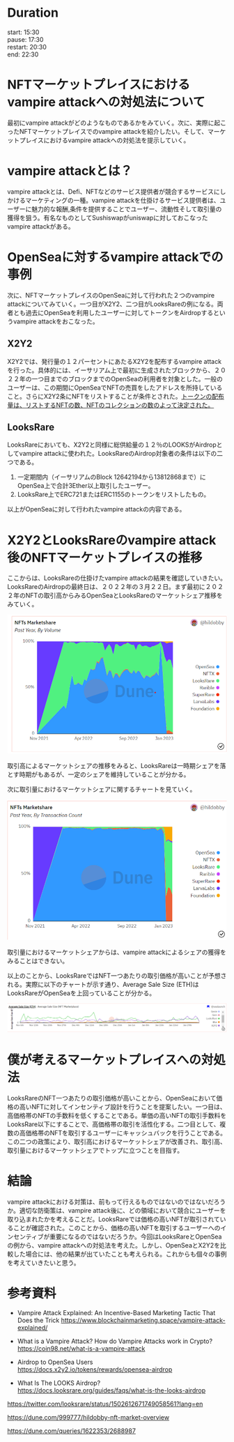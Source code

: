 # Duration
start: 15:30<br />
pause: 17:30<br />
restart: 20:30<br />
end: 22:30<br />

# NFTマーケットプレイスにおけるvampire attackへの対処法について

最初にvampire attackがどのようなものであるかをみていく。次に、実際に起こったNFTマーケットプレイスでのvampire attackを紹介したい。そして、マーケットプレイスにおけるvampire attackへの対処法を提示していく。

# vampire attackとは？

vampire attackとは、Defi、NFTなどのサービス提供者が競合するサービスにしかけるマーケティングの一種。vampire attackを仕掛けるサービス提供者は、ユーザーに魅力的な報酬,条件を提供することでユーザー、流動性そして取引量の獲得を狙う。有名なものとしてSushiswapがuniswapに対しておこなったvampire attackがある。

# OpenSeaに対するvampire attackでの事例

次に、NFTマーケットプレイスのOpenSeaに対して行われた２つのvampire attackについてみていく。一つ目がX2Y2、二つ目がLooksRareの例になる。両者とも過去にOpenSeaを利用したユーザーに対してトークンをAirdropするというvampire attackをおこなった。

## X2Y2

X2Y2では、発行量の１２パーセントにあたるX2Y2を配布するvampire attackを行った。具体的には、イーサリアム上で最初に生成されたブロックから、２０２２年の一つ目までのブロックまでのOpenSeaの利用者を対象とした。一般のユーザーは、この期間にOpenSeaでNFTの売買をしたアドレスを所持していること。さらにX2Y2条にNFTをリストすることが条件とされた。[トークンの配布量は、リストするNFTの数、NFTのコレクションの数のよって決定された。](https://docs.x2y2.io/tokens/rewards/opensea-airdrop)

## LooksRare

LooksRareにおいても、X2Y2と同様に総供給量の１２％のLOOKSがAirdropとしてvampire attackに使われた。LooksRareのAirdrop対象者の条件は以下の二つである。

1. 一定期間内（イーサリアムのBlock 12642194から13812868まで）にOpenSea上で合計3Ether以上取引したユーザー。
2. LooksRare上でERC721またはERC1155のトークンをリストしたもの。

以上がOpenSeaに対して行われたvampire attackの内容である。

# X2Y2とLooksRareのvampire attack後のNFTマーケットプレイスの推移

ここからは、LooksRareの仕掛けたvampire attackの結果を確認していきたい。LooksRareのAirdropの最終日は、２０２２年の３月２２日。まず最初に２０２２年のNFTの取引高からみるOpenSeaとLooksRareのマーケットシェア推移をみていく。

![image share per volume](https://github.com/0xkenta/Blog/blob/main//image/share_per_volume1.png)

取引高によるマーケットシェアの推移をみると、LooksRareは一時期シェアを落とす時期がもあるが、一定のシェアを維持していることが分かる。

次に取引量におけるマーケットシェアに関するチャートを見ていく。

![image share per transaction amount](https://github.com/0xkenta/Blog/blob/main//image/market_share_per_transaction_count.png)

取引量におけるマーケットシェアからは、vampire attackによるシェアの獲得をみることはできない。

以上のことから、LooksRareではNFT一つあたりの取引価格が高いことが予想される。実際に以下のチャートが示す通り、Average Sale Size (ETH)はLooksRareがOpenSeaを上回っていることが分かる。

![image share per transaction amount](https://github.com/0xkenta/Blog/blob/main//image/nft_average_sale_size.png)


# 僕が考えるマーケットプレイスへの対処法

LooksRareのNFT一つあたりの取引価格が高いことから、OpenSeaにおいて価格の高いNFTに対してインセンティブ設計を行うことを提案したい。一つ目は、高価格帯のNFTの手数料を低くすることである。単価の高いNFTの取引手数料をLooksRare以下にすることで、高価格帯の取引を活性化する。二つ目として、複数の高価格帯のNFTを取引するユーザーにキャッシュバックを行うことである。この二つの政策により、取引高におけるマーケットシェアが改善され、取引高、取引量におけるマーケットシェアでトップに立つことを目指す。

# 結論

vampire attackにおける対策は、前もって行えるものではないのではないだろうか。適切な防衛策は、vampire attack後に、どの領域において競合にユーザーを取り込まれたかを考えることだ。LooksRareでは価格の高いNFTが取引されていることが確認された。このことから、価格の高いNFTを取引するユーザーへのインセンティブが重要になるのではないだろうか。今回はLooksRareとOpenSeaの例から、vampire attackへの対処法を考えた。しかし、OpenSeaとX2Y2を比較した場合には、他の結果が出ていたことも考えられる。これからも個々の事例を考えていきたいと思う。

# 参考資料
- Vampire Attack Explained: An Incentive-Based Marketing Tactic That Does the Trick
https://www.blockchainmarketing.space/vampire-attack-explained/

- What is a Vampire Attack? How do Vampire Attacks work in Crypto?
https://coin98.net/what-is-a-vampire-attack  

- Airdrop to OpenSea Users
https://docs.x2y2.io/tokens/rewards/opensea-airdrop

- What Is The LOOKS Airdrop?
https://docs.looksrare.org/guides/faqs/what-is-the-looks-airdrop

https://twitter.com/looksrare/status/1502612671749058561?lang=en

https://dune.com/999777/hildobby-nft-market-overview

https://dune.com/queries/1622353/2688987

